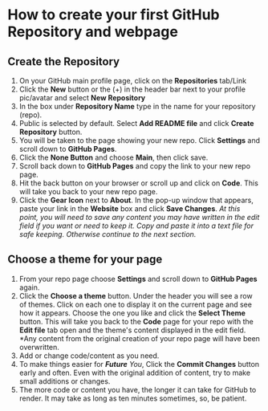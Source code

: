 # How to create your first GitHub Repository and webpage

## Create the Repository

1. On your GitHub main profile page, click on the __Repositories__ tab/Link
1. Click the __New__ button or the (+) in the header bar next to your profile pic/avatar and select __New Repository__
1. In the box under __Repository Name__ type in the name for your repository (repo).
1. Public is selected by default. Select __Add README file__ and click __Create Repository__ button.
1. You will be taken to the page showing your new repo. Click __Settings__ and scroll down to __GitHub Pages__.
1. Click the __None Button__ and choose __Main__, then click save.
1. Scroll back down to __GitHub Pages__ and copy the link to your new repo page.
1. Hit the back button on your browser or scroll up and click on __Code__. This will take you back to your new repo page.
1. Click the __Gear Icon__ next to __About__. In the pop-up window that appears, paste your link in the __Website__ box and click __Save Changes__. *At this point, you will need to save any content you may have written in the edit field if you want or need to keep it. Copy and paste it into a text file for safe keeping. Otherwise continue to the next section.*

## Choose a theme for your page

1. From your repo page choose __Settings__ and scroll down to __GitHub Pages__ again.
1. Click the __Choose a theme__ button. Under the header you will see a row of themes. Click on each one to display it on the current page and see how it appears. Choose the one you like and click the __Select Theme__ button. This will take you back to the __Code__ page for your repo with the __Edit file__ tab open and the theme's content displayed in the edit field. *Any content from the original creation of your repo page will have been overwritten.
1. Add or change code/content as you need.
1. To make things easier for __*Future*__ _You_, Click the __Commit Changes__ button early and often. Even with the original addition of content, try to make small additions or changes.
1. The more code or content you have, the longer it can take for GitHub to render. It may take as long as ten minutes sometimes, so, be patient.
